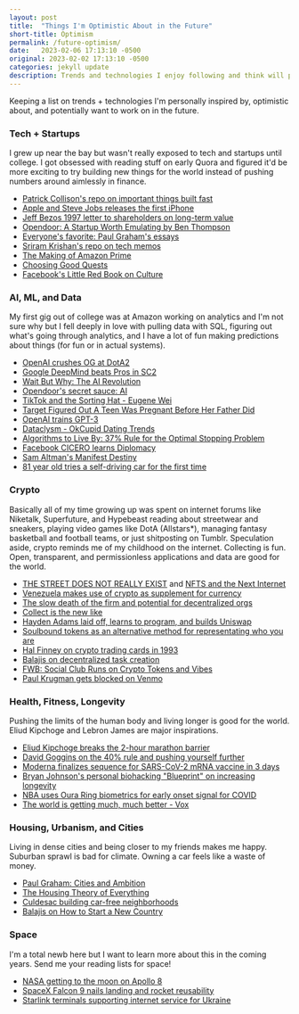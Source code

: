 ```yaml
---
layout: post
title:  "Things I'm Optimistic About in the Future"
short-title: Optimism
permalink: /future-optimism/
date:   2023-02-06 17:13:10 -0500
original: 2023-02-02 17:13:10 -0500
categories: jekyll update
description: Trends and technologies I enjoy following and think will positively impact the future.
---
```


Keeping a list on trends + technologies I'm personally inspired by, optimistic about, and potentially want to work on in the future.

### **Tech + Startups**
I grew up near the bay but wasn't really exposed to tech and startups until college. I got obsessed with reading stuff on early Quora and figured it'd be more exciting to try building new things for the world instead of pushing numbers around aimlessly in finance. 

- [Patrick Collison's repo on important things built fast](https://patrickcollison.com/fast)
- [Apple and Steve Jobs releases the first iPhone](https://www.apple.com/newsroom/2007/01/09Apple-Reinvents-the-Phone-with-iPhone/)
- [Jeff Bezos 1997 letter to shareholders on long-term value](https://venturebeat.com/wp-content/uploads/2010/09/amzn_shareholder-letter-20072.pdf)
- [Opendoor: A Startup Worth Emulating by Ben Thompson](https://stratechery.com/2016/opendoor-a-startup-worth-emulating/)
- [Everyone's favorite: Paul Graham's essays](http://www.paulgraham.com/articles.html)
- [Sriram Krishan's repo on tech memos](https://sriramk.com/memos)
- [The Making of Amazon Prime](https://www.vox.com/recode/2019/5/3/18511544/amazon-prime-oral-history-jeff-bezos-one-day-shipping)
- [Choosing Good Quests](https://www.piratewires.com/p/choose-good-quests)
- [Facebook's Little Red Book on Culture](https://facebookcollection.files.wordpress.com/2018/10/facebooks-little-red-book-office-of-ben-barry.pdf)

### **AI, ML, and Data**
My first gig out of college was at Amazon working on analytics and I'm not sure why but I fell deeply in love with pulling data with SQL, figuring out what's going through analytics, and I have a lot of fun making predictions about things (for fun or in actual systems).

- [OpenAI crushes OG at DotA2](https://www.youtube.com/watch?v=pkGa8ICQJS8)
- [Google DeepMind beats Pros in SC2](https://www.youtube.com/watch?v=FWbVseLiopw&t=916s)
- [Wait But Why: The AI Revolution](https://waitbutwhy.com/2015/01/artificial-intelligence-revolution-1.html)
- [Opendoor's secret sauce: AI](https://www.zdnet.com/article/opendoor-discusses-the-secret-sauce-a-deeper-mechanism-to-the-world/)
- [TikTok and the Sorting Hat - Eugene Wei](https://www.eugenewei.com/blog/2020/8/3/tiktok-and-the-sorting-hat)
- [Target Figured Out A Teen Was Pregnant Before Her Father Did](https://www.forbes.com/sites/kashmirhill/2012/02/16/how-target-figured-out-a-teen-girl-was-pregnant-before-her-father-did/?sh=2dcdce406668)
- [OpenAI trains GPT-3](https://arxiv.org/abs/2005.14165)
- [Dataclysm - OkCupid Dating Trends](https://www.npr.org/2014/09/06/345884282/online-dating-stats-reveal-a-dataclysm-of-telling-trends)
- [Algorithms to Live By: 37% Rule for the Optimal Stopping Problem](https://steemit.com/algorithmstoliveby/@capatazche/algorithms-to-live-by-2-optimal-stopping-how-long-to-look-for-and-when-to-stop-to-find-the-best-the-37-rule)
- [Facebook CICERO learns Diplomacy](https://ai.facebook.com/blog/cicero-ai-negotiates-persuades-and-cooperates-with-people/)
- [Sam Altman's Manifest Destiny](https://www.newyorker.com/magazine/2016/10/10/sam-altmans-manifest-destiny)
- [81 year old tries a self-driving car for the first time](https://twitter.com/lizadixon/status/1631794793255714816?s=20)

### **Crypto**
Basically all of my time growing up was spent on internet forums like Niketalk, Superfuture, and Hypebeast reading about streetwear and sneakers, playing video games like DotA (Allstars*), managing fantasy basketball and football teams, or just shitposting on Tumblr. Speculation aside, crypto reminds me of my childhood on the internet. Collecting is fun. Open, transparent, and permissionless applications and data are good for the world. 

- [THE STREET DOES NOT REALLY EXIST](https://thehundreds.com/blogs/monologue/thestreet) and [NFTS and the Next Internet](https://thehundreds.com/blogs/monologue/cryptomedia)
- [Venezuela makes use of crypto as supplement for currency](https://www.reuters.com/technology/venezuelas-economy-regresses-crypto-fills-gaps-2021-06-22/)
- [The slow death of the firm and potential for decentralized orgs](https://thecontrol.co/the-slow-death-of-the-firm-1bd6cc81286b)
- [Collect is the new like](https://d.mirror.xyz/lUiKkOJnMSHqXE_jOncAVdWC05cnwPRLYkoGn3iU4kY)
- [Hayden Adams laid off, learns to program, and builds Uniswap](https://uniswap.org/blog/uniswap-history)
- [Soulbound tokens as an alternative method for representating who you are](https://vitalik.eth.limo/general/2022/01/26/soulbound.html)
- [Hal Finney on crypto trading cards in 1993](https://i.redd.it/wno6z13zxgfa1.jpg)
- [Balajis on decentralized task creation](https://thenetworkstate.com/decentralized-task-creation)
- [FWB: Social Club Runs on Crypto Tokens and Vibes](https://www.nytimes.com/2022/03/02/technology/friends-with-benefits-crypto-dao.html)
- [Paul Krugman gets blocked on Venmo](https://twitter.com/NeerajKA/status/1633485879250497538?s=20)

### **Health, Fitness, Longevity**
Pushing the limits of the human body and living longer is good for the world. Eliud Kipchoge and Lebron James are major inspirations.

- [Eliud Kipchoge breaks the 2-hour marathon barrier](https://www.youtube.com/watch?v=IAxYQJewtbU)
- [David Goggins on the 40% rule and pushing yourself further](https://www.wearethemighty.com/mighty-fit/navy-seal-40-percent-rule/)
- [Moderna finalizes sequence for SARS-CoV-2 mRNA vaccine in 3 days](https://www.cnbc.com/2021/07/03/how-moderna-made-its-mrna-covid-vaccine-so-quickly-noubar-afeyan.html)
- [Bryan Johnson's personal biohacking "Blueprint" on increasing longevity](https://t.co/Ye5mQPH9NH)
- [NBA uses Oura Ring biometrics for early onset signal for COVID](https://techcrunch.com/2020/05/28/researchers-use-biometrics-including-data-from-the-oura-ring-to-predict-covid-19-symptoms-in-advance/)
- [The world is getting much, much better - Vox](https://www.vox.com/2014/11/24/7272929/global-poverty-health-crime-literacy-good-news)

### **Housing, Urbanism, and Cities**
Living in dense cities and being closer to my friends makes me happy. Suburban sprawl is bad for climate. Owning a car feels like a waste of money.

- [Paul Graham: Cities and Ambition](http://www.paulgraham.com/cities.html)
- [The Housing Theory of Everything](https://worksinprogress.co/issue/the-housing-theory-of-everything)
- [Culdesac building car-free neighborhoods](https://www.nytimes.com/2020/10/31/business/culdesac-tempe-phoenix-sprawl.html)
- [Balajis on How to Start a New Country](https://thenetworkstate.com/how-to-start-a-new-country)

### **Space**
I'm a total newb here but I want to learn more about this in the coming years. Send me your reading lists for space!

- [NASA getting to the moon on Apollo 8](https://www.hq.nasa.gov/office/pao/History/SP-4009/v4p2n.htm)
- [SpaceX Falcon 9 nails landing and rocket reusability](https://www.youtube.com/watch?v=Aq7rDQx9jns)
- [Starlink terminals supporting internet service for Ukraine](https://www.cnn.com/2022/02/27/business/starlink-activated-ukraine/index.html)

